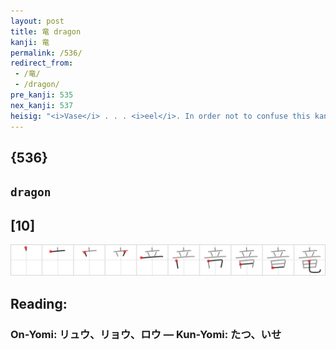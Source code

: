 ```yaml
---
layout: post
title: 竜 dragon
kanji: 竜
permalink: /536/
redirect_from:
 - /竜/
 - /dragon/
pre_kanji: 535
nex_kanji: 537
heisig: "<i>Vase</i> . . . <i>eel</i>. In order not to confuse this kanji with the zodiacal <i>sign of the dragon</i>, which we will meet later (Frame 2164) and use as a primitive, you might think here of a paper parade <b>dragon</b>."
---
```


## {536}

## `dragon`

## [10]

<div class="stroke"><img src="../images/E7AB9C.png" /></div>

## Reading:

### On-Yomi: リュウ、リョウ、ロウ &mdash; Kun-Yomi: たつ、いせ
